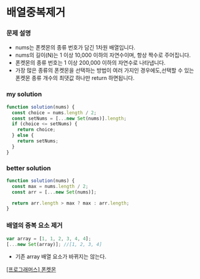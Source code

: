 # 배열중복제거

### 문제 설명

- nums는 폰켓몬의 종류 번호가 담긴 1차원 배열입니다.
- nums의 길이(N)는 1 이상 10,000 이하의 자연수이며, 항상 짝수로 주어집니다.
- 폰켓몬의 종류 번호는 1 이상 200,000 이하의 자연수로 나타냅니다.
- 가장 많은 종류의 폰켓몬을 선택하는 방법이 여러 가지인 경우에도,선택할 수 있는 폰켓몬 종류 개수의 최댓값 하나만 return 하면됩니다.

### my solution

```javascript
function solution(nums) {
  const choice = nums.length / 2;
  const setNums = [...new Set(nums)].length;
  if (choice <= setNums) {
    return choice;
  } else {
    return setNums;
  }
}
```

### better solution

```javascript
function solution(nums) {
  const max = nums.length / 2;
  const arr = [...new Set(nums)];

  return arr.length > max ? max : arr.length;
}
```

### 배열의 중복 요소 제거

```javascript
var array = [1, 1, 2, 3, 4, 4];
[...new Set(array)]; //[1, 2, 3, 4]
```

- 기존 array 배열 요소가 바뀌지는 않는다.

[[프로그래머스] 폰켓몬](https://programmers.co.kr/learn/courses/30/lessons/1845?language=javascript)
